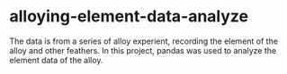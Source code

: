 # alloying-element-data-analyze
The data is from a series of alloy experient, recording the element of the alloy and other feathers. In this project, pandas was used to analyze the element data of the alloy.
